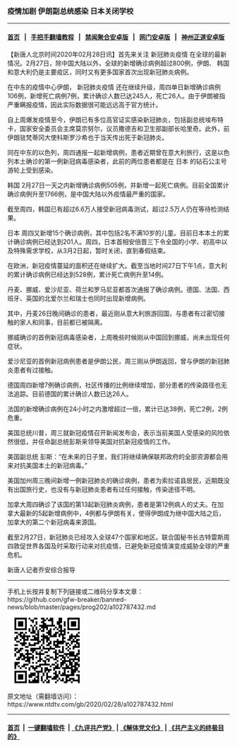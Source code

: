 ### 疫情加剧 伊朗副总统感染 日本关闭学校
------------------------

#### [首页](https://github.com/gfw-breaker/banned-news/blob/master/README.md) &nbsp;&nbsp;|&nbsp;&nbsp; [手把手翻墙教程](https://github.com/gfw-breaker/guides/wiki) &nbsp;&nbsp;|&nbsp;&nbsp; [禁闻聚合安卓版](https://github.com/gfw-breaker/bn-android) &nbsp;&nbsp;|&nbsp;&nbsp; [网门安卓版](https://github.com/oGate2/oGate) &nbsp;&nbsp;|&nbsp;&nbsp; [神州正道安卓版](https://github.com/SzzdOgate/update) 



<div><div class="post_content" itemprop="articleBody">
 <p>
  【新唐人北京时间2020年02月28日讯】首先来关注
  <ok href="https://www.ntdtv.com/gb/新冠肺炎疫情.htm">
   新冠肺炎疫情
  </ok>
  在全球的最新情况。2月27日，除中国大陆以外，全球的新增确诊病例超过800例，伊朗、
  <ok href="https://www.ntdtv.com/gb/韩国.htm">
   韩国
  </ok>
  和意大利仍是主要疫区，同时又有更多国家首次出现新冠肺炎病例。
 </p>
 <p>
  在中东的疫情中心伊朗，
  <ok href="https://www.ntdtv.com/gb/新冠肺炎疫情.htm">
   新冠肺炎疫情
  </ok>
  还在继续升级，周四单日新增确诊病例106例，新增死亡病例7例，累计确诊人数已达245人，死亡26人。由于伊朗被指严重瞒报疫情，因此实际数据很可能远远高于官方统计。
 </p>
 <p>
  自上周爆发疫情至今，伊朗已有多位高官证实感染新冠肺炎，包括副总统埃布特卡，国家安全委员会主席莫宗努尔，议员撒德吉和卫生部副部长哈里奇。此外，前伊朗驻梵蒂冈大使科斯罗沙希也于当天传出死于新冠肺炎。
 </p>
 <p>
  同在中东的以色列，周四通报一起新增病例，患者近期曾在意大利旅行，这是以色列本土确诊的第一例新冠病毒感染者，此前的两位患者都是在
  <ok href="https://www.ntdtv.com/gb/日本.htm">
   日本
  </ok>
  的钻石公主号游轮上受到感染。
 </p>
 <p>
  <ok href="https://www.ntdtv.com/gb/韩国.htm">
   韩国
  </ok>
  2月27日一天之内新增确诊病例505例，并新增一起死亡病例。目前全国累计确诊病例升至1766例，是中国大陆以外疫情最严重的国家。
 </p>
 <p>
  截至周四，韩国已有超过6.6万人接受新冠病毒测试，超过2.5万人仍在等待检测结果。
 </p>
 <p>
  <ok href="https://www.ntdtv.com/gb/日本.htm">
   日本
  </ok>
  周四又新增15个确诊病例，其中包括2名不满10岁的儿童。目前日本本土的累计确诊病例已经达到201人。周四，日本首相安倍晋三下令全国的小学、初高中以及特殊需求学校，从3月2日起，暂时关闭，直到春假结束。
 </p>
 <p>
  在欧洲，新冠疫情蔓延的面积还在继续扩大。截至当地时间27日下午1点，意大利的累计确诊病例已经达到528例，累计死亡病例升至14例。
 </p>
 <p>
  丹麦、挪威、爱沙尼亚、荷兰和罗马尼亚都首次通报了确诊病例。德国、法国、西班牙、英国的北爱尔兰和瑞士也同时出现新增病例。
 </p>
 <p>
  其中，丹麦26日晚间确诊的患者，最近刚从意大利旅游回国，与患者有过密切接触的家人和同事，目前都已被隔离。
 </p>
 <p>
  挪威确诊的首例新冠病毒感染者，上周晚些时候刚从中国回到挪威，尚未出现任何症状。
 </p>
 <p>
  爱沙尼亚的首例新冠病例患者是伊朗公民，周三刚从伊朗返回，曾与伊朗的新冠肺炎患者有过接触。
 </p>
 <p>
  德国周四新增7例确诊病例，社区传播的比例继续增加，部分患者的传染路径也无法追踪。目前德国的累计确诊人数已达26人。
 </p>
 <p>
  法国的新增确诊病例在24小时之内激增超过一倍，累计已达38例，死亡2例，2例危重。
 </p>
 <p>
  美国总统川普，周三就新冠疫情召开新闻发布会，表示当前美国人受感染的风险依然很低，并任命副总统彭斯来领导美国对抗新冠疫情的工作。
 </p>
 <p>
  美国副总统 彭斯：“在未来的日子里，我们将继续确保联邦政府的全部资源都会用来对抗美国本土的新冠病毒。”
 </p>
 <p>
  美国加州周三晚间新增一例新冠肺炎的确诊病例，患者为索拉诺县居民，近期既没有出国旅行史，也没有与新冠肺炎患者有过任何接触，传染途径不明。
 </p>
 <p>
  加拿大周四确诊了该国的第13起新冠肺炎病例，患者是第12例病人的丈夫。在加拿大最新的5起新增病例中，4例都与伊朗有关，使得伊朗成为继中国大陆之后，加拿大的第二个新冠病毒来源国。
 </p>
 <p>
  截至2月27日，新冠肺炎已经攻入全球47个国家和地区。联合国秘书长古特雷斯周四敦促世界各国及时采取行动来对抗疫情，已避免新冠疫情演变成威胁全球的严重危机。
 </p>
 <p>
  新唐人记者乔安综合报导
 </p>
 <div class="single_ad">
 </div>
</div>
</div>
<hr/>
手机上长按并复制下列链接或二维码分享本文章：<br/>
https://github.com/gfw-breaker/banned-news/blob/master/pages/prog202/a102787432.md <br/>
<a href='https://github.com/gfw-breaker/banned-news/blob/master/pages/prog202/a102787432.md'><img src='https://github.com/gfw-breaker/banned-news/blob/master/pages/prog202/a102787432.md.png'/></a> <br/>
原文地址（需翻墙访问）：https://www.ntdtv.com/gb/2020/02/28/a102787432.html


------------------------
#### [首页](https://github.com/gfw-breaker/banned-news/blob/master/README.md) &nbsp;|&nbsp; [一键翻墙软件](https://github.com/gfw-breaker/nogfw/blob/master/README.md) &nbsp;| [《九评共产党》](https://github.com/gfw-breaker/9ping.md/blob/master/README.md#九评之一评共产党是什么) | [《解体党文化》](https://github.com/gfw-breaker/jtdwh.md/blob/master/README.md) | [《共产主义的终极目的》](https://github.com/gfw-breaker/gczydzjmd.md/blob/master/README.md)


<img src='http://gfw-breaker.win/banned-news/pages/prog202/a102787432.md' width='0px' height='0px'/>